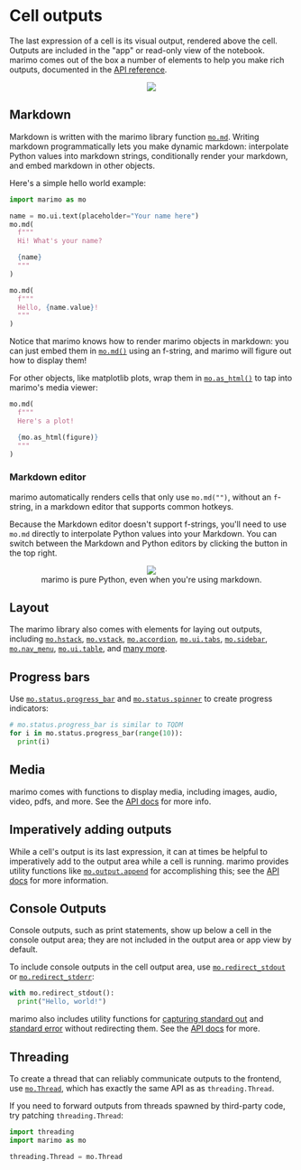# Cell outputs

The last expression of a cell is its visual output, rendered above the cell.
Outputs are included in the "app" or read-only view of the notebook. marimo
comes out of the box a number of elements to help you make rich outputs,
documented in the [API reference](/api/index/).

<div align="center">
<figure>
<img src="/_static/outputs.gif"/>
</figure>
</div>

## Markdown

Markdown is written with the marimo library function [`mo.md`](/api/markdown/).
Writing markdown programmatically lets you make dynamic markdown: interpolate
Python values into markdown strings, conditionally render your markdown, and
embed markdown in other objects.

Here's a simple hello world example:

```python
import marimo as mo
```

```python
name = mo.ui.text(placeholder="Your name here")
mo.md(
  f"""
  Hi! What's your name?

  {name}
  """
)
```

```python
mo.md(
  f"""
  Hello, {name.value}!
  """
)
```

Notice that marimo knows how to render marimo objects in markdown: you can just
embed them in [`mo.md()`](/api/markdown) using an f-string, and marimo will
figure out how to display them!

For other objects, like matplotlib plots, wrap
them in [`mo.as_html()`](#marimo.as_html) to tap into marimo's
media viewer:

```python
mo.md(
  f"""
  Here's a plot!

  {mo.as_html(figure)}
  """
)
```

### Markdown editor

marimo automatically renders cells that only use `mo.md("")`, without an
`f`-string, in a markdown editor that supports common hotkeys.

Because the Markdown editor doesn't support f-strings, you'll need to use
`mo.md` directly to interpolate Python values into your Markdown. You can
switch between the Markdown and Python editors by clicking the button in the
top right.

<div align="center">
<figure>
<img src="/_static/docs-markdown-toggle.gif"/>
<figcaption>marimo is pure Python, even when you're using markdown.</figcaption>
</figure>
</div>

## Layout

The marimo library also comes with elements for laying out outputs, including
[`mo.hstack`](#marimo.hstack), [`mo.vstack`](#marimo.vstack),
[`mo.accordion`](#marimo.accordion), [`mo.ui.tabs`](#marimo.ui.tabs), [`mo.sidebar`](#marimo.sidebar),
[`mo.nav_menu`](#marimo.nav_menu), [`mo.ui.table`](#marimo.ui.table),
and [many more](https://docs.marimo.io/api/layouts/index.html).

## Progress bars

Use [`mo.status.progress_bar`](#marimo.status.progress_bar) and
[`mo.status.spinner`](#marimo.status.progress_bar) to create progress indicators:

```python
# mo.status.progress_bar is similar to TQDM
for i in mo.status.progress_bar(range(10)):
  print(i)
```

## Media

marimo comes with functions to display media, including images, audio,
video, pdfs, and more. See the [API docs](/api/media/index.md) for more info.

## Imperatively adding outputs

While a cell's output is its last expression, it can at times be helpful
to imperatively add to the output area while a cell is running. marimo
provides utility functions like
[`mo.output.append`](#marimo.output.append) for accomplishing this; see the
[API docs](/api/outputs.md) for more information.

## Console Outputs

Console outputs, such as print statements, show up below a cell in the console
output area; they are not included in the output area or app view by default.

To include console outputs in the cell output area, use
[`mo.redirect_stdout`](#marimo.redirect_stdout) or
[`mo.redirect_stderr`](#marimo.redirect_stderr):

```python
with mo.redirect_stdout():
  print("Hello, world!")
```

marimo also includes utility functions for [capturing standard out](#marimo.capture_stdout) and [standard
error](#marimo.capture_stderr) without redirecting them. See the [API
docs](/api/outputs.md#console-outputs) for more.

## Threading

To create a thread that can reliably communicate outputs to the frontend,
use [`mo.Thread`](#marimo.Thread), which has exactly the same API as
as `threading.Thread`.

If you need to forward outputs from threads spawned by third-party code, try 
patching `threading.Thread`:

```python
import threading
import marimo as mo

threading.Thread = mo.Thread
```
